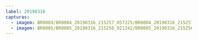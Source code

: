 ```yaml
---
label: 20190316
capturas:
  - imagem: BR0004/BR0004_20190316_215257_057225/BR0004_20190316_215257_057225_stack_36_meteors.jpg
  - imagem: BR0005/BR0005_20190316_215256_921142/BR0005_20190316_215256_921142_stack_3_meteors.jpg
---
```

